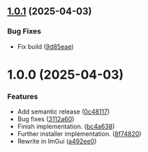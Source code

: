 ## [1.0.1](https://github.com/shdwmtr/starlight/compare/v1.0.0...v1.0.1) (2025-04-03)


### Bug Fixes

* Fix build ([9d85eae](https://github.com/shdwmtr/starlight/commit/9d85eae0e1db824192c0ae63946969e79d0ce1fa))

# 1.0.0 (2025-04-03)


### Features

* Add semantic release ([0c48117](https://github.com/shdwmtr/starlight/commit/0c48117742c89b3fbc9170d53f261225ea0f6ec8))
* Bug fixes ([3112a60](https://github.com/shdwmtr/starlight/commit/3112a60aed397ed075532386816661510ce974f5))
* Finish implementation. ([bc4a638](https://github.com/shdwmtr/starlight/commit/bc4a63848d9218cd84270623222e24f1e764851a))
* Further installer implementation. ([8f74820](https://github.com/shdwmtr/starlight/commit/8f74820446d6148688db4e26786b6c9dc75e6fe0))
* Rewrite in ImGui ([a492ee0](https://github.com/shdwmtr/starlight/commit/a492ee064abff23acbfa419ebc89efc2d6c68299))
